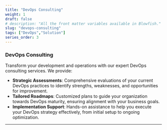 ```yaml
---
title: "DevOps Consulting"
weight: 1
draft: false
# description: "All the front matter variables available in Blowfish."
slug: "devops-consulting"
tags: ["DevOps","Solution"]
series_order: 3
---
```


### DevOps Consulting
Transform your development and operations with our expert DevOps consulting services. We provide:
- **Strategic Assessments**: Comprehensive evaluations of your current DevOps practices to identify strengths, weaknesses, and opportunities for improvement.
- **Tailored Roadmaps**: Customized plans to guide your organization towards DevOps maturity, ensuring alignment with your business goals.
- **Implementation Support**: Hands-on assistance to help you execute your DevOps strategy effectively, from initial setup to ongoing optimization.

---